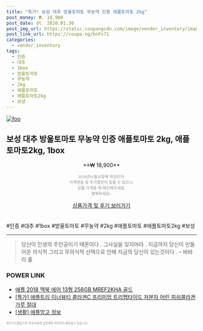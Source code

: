 ```yaml
--- 
title: "특가! 보성 대추 방울토마토 무농약 인증 애플토마토 2kg" 
post_money: ₩. 18,900 
post_date: dt. 2020.01.30 
post_img_url: https://static.coupangcdn.com/image/vendor_inventory/images/2019/02/21/16/7/31b9a0ab-6a2f-4c0e-b596-da5551659748.jpg 
post_link_url: https://coupa.ng/bnFs71 
categories: 
  - vendor_inventory 
tags: 
  - 인증 
  - 대추 
  - 1box 
  - 방울토마토 
  - 무농약 
  - 2kg 
  - 애플토마토 
  - 애플토마토2kg 
  - 보성 
--- 
```

[![foo](https://static.coupangcdn.com/image/vendor_inventory/images/2019/02/21/16/7/31b9a0ab-6a2f-4c0e-b596-da5551659748.jpg)](https://coupa.ng/bnFs71) 

## 보성 대추 방울토마토 무농약 인증 애플토마토 2kg, 애플토마토2kg, 1box 
<p style="text-align: center;">**₩ 18,900**</p> 
<p style="text-align: center;"><span style="color: #898c8f; font-family: Georgia,Times,serif; font-size: 0.75em;">2020년01월30일에 작성되어, <br>가격변동 및 추가할인이 있을 수 있으니,<br> 상품 가격을 꼭!확인해주세요.<br>행복하세요~</span> 
</p>	 
<div markdown="0" style="text-align: center;"><a href="https://coupa.ng/bnFs71" class="btn btn--success">상품가격 및 후기 보러가기</a></div> 
<br><br> 
  #인증 #대추 #1box #방울토마토 #무농약 #2kg #애플토마토 #애플토마토2kg #보성 
<hr> 

> 당신이 인생의 주인공이기 때문이다 . 그사실을 잊지마라 . 지금까지 당신이 만들어온 의식적 그리고 무의식적 선택으로 인해 지금의 당신이 있는것이다 .  – 바바라 홀 


### POWER LINK

* <a href="https://blog.naver.com/fasyy4321/221788079047" target="_blank">애플 2018 맥북 에어 13형 256GB MREF2KHA 골드</a>
* <a href="https://blog.naver.com/an0733/221786438827" target="_blank">[특가] 애플트리 이너뷰티 콜라겐C 프리미엄 트리펩타이드 저분자 어린 피쉬콜라겐 가루 절대</a>
* <a href="https://blog.naver.com/santokki14/221767087518" target="_blank"> [생활] 애플망고 정보 </a>

<span style="color: #898c8f; font-family: Georgia,Times,serif; font-size: 0.55em;">파트너스활동으로 작성자에게 일정액의 커미션이 제공될수 있습니다.</span> 
